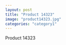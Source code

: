 ```yaml
---
layout: post
title: "Product 14323"
image: "product14323.jpg"
categories: "category1"
---
```

Product 14323
